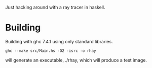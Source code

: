 Just hacking around with a ray tracer in haskell.

Building
========

Building with ghc 7.4.1 using only standard libraries.

    ghc --make src/Main.hs -O2 -isrc -o rhay

will generate an executable, ./rhay, which will produce a test image.

